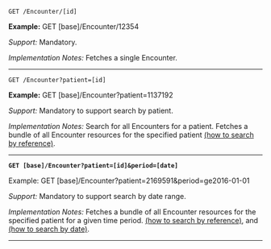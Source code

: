 
`GET /Encounter/[id]`

**Example:** GET [base]/Encounter/12354

*Support:* Mandatory.

*Implementation Notes:* Fetches a single Encounter.

------

`GET /Encounter?patient=[id]`

**Example:** GET [base]/Encounter?patient=1137192

*Support:* Mandatory to support search by patient.

*Implementation Notes:* Search for all Encounters for a patient. Fetches a bundle of all Encounter resources for the specified patient [(how to search by reference)].

------

**`GET [base]/Encounter?patient=[id]&period=[date]`**

Example: GET [base]/Encounter?patient=2169591&period=ge2016-01-01

*Support:* Mandatory to support search by date range.

*Implementation Notes:* Fetches a bundle of all Encounter resources for the specified patient for a given time period.  [(how to search by reference)], and [(how to search by date)].

-----



  [(how to search by reference)]: {{site.data.fhir.path}}search.html#reference
  [(how to search by token)]: {{site.data.fhir.path}}search.html#token
  [Composite Search Parameters]: {{site.data.fhir.path}}search.html#combining
  [(how to search by date)]: {{site.data.fhir.path}}search.html#date